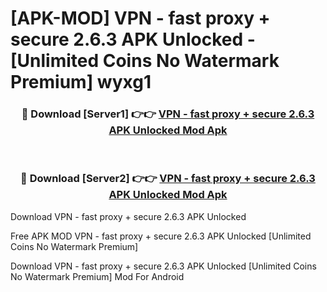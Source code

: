# [APK-MOD] VPN - fast proxy + secure 2.6.3 APK Unlocked - [Unlimited Coins No Watermark Premium] wyxg1



<div align="center">
<h3>🔴 Download [Server1] 👉👉 <a href="https://momento.my/?title=VPN_-_fast_proxy_+_secure_2.6.3_APK_Unlocked">VPN - fast proxy + secure 2.6.3 APK Unlocked Mod Apk</a></h3><br>

<h3>🔴 Download [Server2] 👉👉 <a href="https://momento.my/?title=VPN_-_fast_proxy_+_secure_2.6.3_APK_Unlocked">VPN - fast proxy + secure 2.6.3 APK Unlocked Mod Apk</a></h3>
</div>



Download VPN - fast proxy + secure 2.6.3 APK Unlocked 

Free APK MOD VPN - fast proxy + secure 2.6.3 APK Unlocked [Unlimited Coins No Watermark Premium]

Download VPN - fast proxy + secure 2.6.3 APK Unlocked [Unlimited Coins No Watermark Premium] Mod For Android
